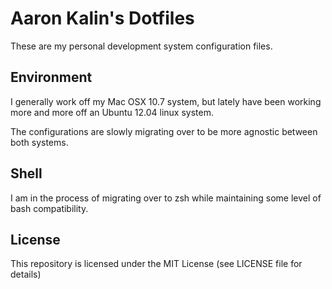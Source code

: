 Aaron Kalin's Dotfiles
======================

These are my personal development system configuration files.

Environment
-----------

I generally work off my Mac OSX 10.7 system, but lately have been working more and more off an Ubuntu 12.04 linux system.

The configurations are slowly migrating over to be more agnostic between both systems.

Shell
-----

I am in the process of migrating over to zsh while maintaining some level of bash compatibility.

License
-------

This repository is licensed under the MIT License (see LICENSE file for details)
